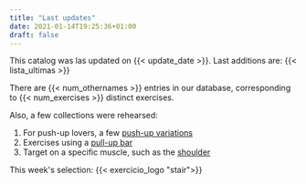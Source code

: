 ```yaml
---
title: "Last updates"
date: 2021-01-14T19:25:36+01:00
draft: false
---
```

This catalog was las updated on {{< update_date >}}. Last additions are:
{{< lista_ultimas >}}

<!--more-->

There are {{< num_othernames >}} entries in our database, corresponding to
{{< num_exercises >}} distinct exercises.


Also, a few collections were rehearsed:
1. For push-up lovers, a few [push-up variations](/collections/push-up-variations/)
1. Exercises using a [pull-up bar](/equipment/pull-up-bar/)
1. Target on a specific muscle, such as the [shoulder](/muscles/shoulder/)

This week's selection:
{{< exercicio_logo "stair">}}
